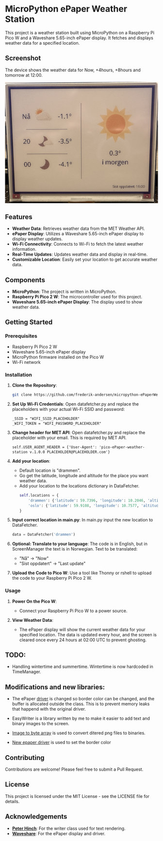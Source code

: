 # MicroPython ePaper Weather Station

This project is a weather station built using MicroPython on a Raspberry Pi Pico W and a Waveshare 5.65-inch ePaper display. It fetches and displays weather data for a specified location.

## Screenshot
The device shows the weather data for Now, +4hours, +8hours and tomorrow at 12:00.
<p align="left">
  <img src="https://github.com/frederik-andersen/micropython-ePaperWeatherStation/blob/main/screenshots/IMG_0831.jpeg" width="600">
</p>

## Features
- **Weather Data**: Retrieves weather data from the MET Weather API.
- **ePaper Display**: Utilizes a Waveshare 5.65-inch ePaper display to display weather updates.
- **Wi-Fi Connectivity**: Connects to Wi-Fi to fetch the latest weather information.
- **Real-Time Updates**: Updates weather data and display in real-time.
- **Customizable Location**: Easily set your location to get accurate weather data.

## Components
- **MicroPython**: The project is written in MicroPython.
- **Raspberry Pi Pico 2 W**: The microcontroller used for this project.
- **Waveshare 5.65-inch ePaper Display**: The display used to show weather data.

## Getting Started
### Prerequisites
- Raspberry Pi Pico 2 W
- Waveshare 5.65-inch ePaper display
- MicroPython firmware installed on the Pico W
- Wi-Fi network

### Installation
1. **Clone the Repository**:
   ```sh
   git clone https://github.com/frederik-andersen/micropython-ePaperWeatherStation.git
    ```
2. **Set Up Wi-Fi Credentials**:
Open datafetcher.py and replace the placeholders with your actual Wi-Fi SSID and password:
    ```
    _SSID = "WIFI_SSID_PLACEHOLDER"
    _WIFI_TOKEN = "WIFI_PASSWORD_PLACEHOLDER"
    ```
3. **Change header for MET API**:
Open datafetcher.py and replace the placeholder with your email. This is required by MET API.
    ```
    self.USER_AGENT_HEADER = {'User-Agent': 'pico-ePaper-weather-station v.1.0.0 PLACEHOLDER@PLACEHOLDER.com'}
    ```
4. **Add your location**:
   - Default location is "drammen".
   - Go get the latitude, longitude and altitude for the place you want weather data.
   - Add your location to the locations dictionary in DataFetcher.
     ```python
     self.locations = {
         'drammen': {'latitude': 59.7396, 'longitude': 10.2046, 'altitude': 3},
         'oslo': {'latitude': 59.9108, 'longitude': 10.7577, 'altitude': 4}
     }
     ```
5. **Input correct location in main.py**:
In main.py input the new location to DataFetcher.
    ```python
    data = DataFetcher('drammen')
    ```

6. **Optional: Translate to your language**:
   The code is in English, but in ScreenManager the text is in Norwegian.
   Text to be translated:
   - "Nå" -> "Now"
   - "Sist oppdatert" -> "Last update"

5. **Upload the Code to Pico W**:
Use a tool like Thonny or rshell to upload the code to your Raspberry Pi Pico 2 W.

### Usage
1. **Power On the Pico W**:
   - Connect your Raspberry Pi Pico W to a power source.

2. **View Weather Data**:
   - The ePaper display will show the current weather data for your specified location. The data is updated every hour, and the screen is cleared once every 24 hours at 02:00 UTC to prevent ghosting.

## TODO:
- Handling wintertime and summertime. Wintertime is now hardcoded in TimeManager.

## Modifications and new libraries:
- The ePaper [driver](https://github.com/frederik-andersen/micropython-ePaper-5in65-border-color "New epaper driver") is changed so border color can be changed, and the buffer is allocated outside the class. This is to prevent memory leaks that happend with the original driver.

- EasyWriter is a library written by me to make it easier to add text and binary images to the screen.

- [Image to byte array](https://github.com/frederik-andersen/python-image_to_bytearray "Image to byte array") is used to convert ditered png files to binaries.
- [New epaper driver](https://github.com/frederik-andersen/micropython-ePaper-5in65-border-color "New epaper driver") is used to set the border color

## Contributing
Contributions are welcome! Please feel free to submit a Pull Request.

## License
This project is licensed under the MIT License - see the LICENSE file for details.

## Acknowledgements
- [**Peter Hinch**](https://github.com/peterhinch "PeterHinch"): For the writer class used for text rendering.
- [**Waveshare**](https://github.com/waveshareteam/e-Paper "Waveshare"): For the ePaper display and driver.
